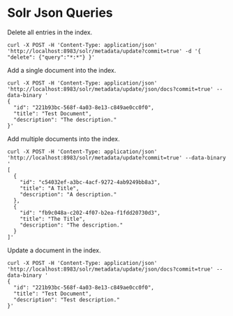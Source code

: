 # Solr Json Queries

Delete all entries in the index.
```
curl -X POST -H 'Content-Type: application/json' 'http://localhost:8983/solr/metadata/update?commit=true' -d '{ "delete": {"query":"*:*"} }'
```

Add a single document into the index.
```
curl -X POST -H 'Content-Type: application/json' 'http://localhost:8983/solr/metadata/update/json/docs?commit=true' --data-binary '
{
  "id": "221b93bc-568f-4a03-8e13-c849ae0cc0f0",
  "title": "Test Document",
  "description": "The description."
}'
```

Add multiple documents into the index.
```
curl -X POST -H 'Content-Type: application/json' 'http://localhost:8983/solr/metadata/update?commit=true' --data-binary '
[
  {
    "id": "c54032ef-a3bc-4acf-9272-4ab9249bb8a3",
    "title": "A Title",
    "description": "A description."
  },
  {
    "id": "fb9c048a-c202-4f07-b2ea-f1fdd20730d3",
    "title": "The Title",
    "description": "The description."
  }
]'
```

Update a document in the index.
```
curl -X POST -H 'Content-Type: application/json' 'http://localhost:8983/solr/metadata/update/json/docs?commit=true' --data-binary '
{
  "id": "221b93bc-568f-4a03-8e13-c849ae0cc0f0",
  "title": "Test Document",
  "description": "Test description."
}'
```